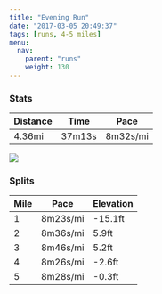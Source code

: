 ```yaml
---
title: "Evening Run"
date: "2017-03-05 20:49:37"
tags: [runs, 4-5 miles]
menu:
  nav:
    parent: "runs"
    weight: 130
---
```


### Stats

| Distance | Time | Pace |
|----------|------|------|
|4.36mi|37m13s|8m32s/mi|

<img src='https://maps.googleapis.com/maps/api/staticmap?maptype=roadmap&path=enc:{rjeIlsvLQzEdC|ABnEpAeAAsFhB{CrDKlBlDcKnEG_FdCyCrCIpBrDkKtE@yFpBcCdDIhBhEaKxDBuFjB{BxDC`BjDcKjEDaGtB}BhDLpA|DwJvD@cGpB_CtCMpBtDcKxEDcGhCgCtCFbBrD_KnE@gGtB}BjDFxA~CaKxEMyErB}CtDGfBxD{JbEAkG`CyBhDJvAnDmKdEHkFxB{CdDFfBpDiKjEA{FbCeCvCEzApE&key=AIzaSyC1MId7bFpkLXNAaYhBSTb8jLyiSqzbDtM&size=800x800&markers=color:yellow|label:S|53.47134,-2.25095&markers=color:green|label:F|53.46840999999998,-2.2521199999999997'>

### Splits

| Mile | Pace | Elevation |
|------|------|-----------|
|1|8m23s/mi|-15.1ft|
|2|8m36s/mi|5.9ft|
|3|8m46s/mi|5.2ft|
|4|8m26s/mi|-2.6ft|
|5|8m28s/mi|-0.3ft|
